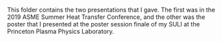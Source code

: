 This folder contains the two presentations that I gave. The first was in the 2019 ASME Summer Heat Transfer Conference, and the other was the poster that I presented at the
poster session finale of my SULI at the Princeton Plasma Physics Laboratory.
